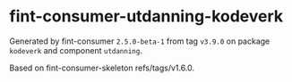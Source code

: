 # fint-consumer-utdanning-kodeverk

Generated by fint-consumer `2.5.0-beta-1` from tag `v3.9.0` on package `kodeverk` and component `utdanning`.

Based on fint-consumer-skeleton refs/tags/v1.6.0.
